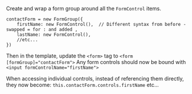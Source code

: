 Create and wrap a form group around all the `FormControl` items.
```
contactForm = new FormGroup({
    firstName: new FormControl(),  // Different syntax from before - swapped = for : and added ,
    lastName: new FormControl(),
    //etc...
})
```
Then in the template, update the `<form>` tag to `<form [formGroup]="contactForm">`
Any form controls should now be bound with `<input formControlName="firstName">`

When accessing individual controls, instead of referencing them directly, they now become:
`this.contactForm.controls.firstName` etc...